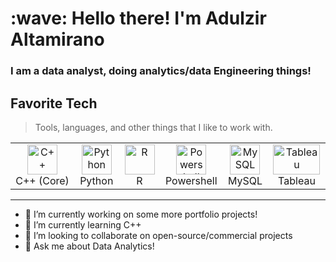 <h1 align="left" id="macropower-title">:wave: Hello there! I'm Adulzir Altamirano</h1>
<h3 align="left">I am a data analyst, doing analytics/data Engineering things!</h3>

<h2 align="left" id="macropower-tech">Favorite Tech</h2>

> Tools, languages, and other things that I like to work with.

<table>
  <tr>
    <td align="center" width="96">
      <a href="#macropower-tech">
        <img src="https://upload.wikimedia.org/wikipedia/commons/1/18/ISO_C%2B%2B_Logo.svg" width="48" height="48" alt="C++" />
      </a>
      <br>C++&nbsp;(Core)
    </td>
    <td align="center" width="96">
      <a href="#macropower-tech">
        <img src="https://s3.dualstack.us-east-2.amazonaws.com/pythondotorg-assets/media/files/python-logo-only.svg" width="48" height="48" alt="Python" />
      </a>
      <br>Python
    </td>
    <td align="center"  width="96">
      <a href="#macropower-tech">
        <img src="https://www.r-project.org/logo/Rlogo.svg" width="48" height="48" alt="R" />
      </a>
      <br> R
    </td>
    <td align="center" width="96">
      <a href="#macropower-tech">
        <img src="https://raw.githubusercontent.com/PowerShell/PowerShell/master/assets/ps_black_128.svg" width="48" height="48" alt="Powershell" />
      </a>
      <br>Powershell
    </td>
    <td align="center"  width="96">
      <a href="#macropower-tech">
        <img src="https://www.mysql.com/common/logos/logo-mysql-170x115.png" width="48" height="48" alt="MySQL" />
      </a>
      <br>MySQL
    </td>
    <td align="center"  width="96">
      <a href="#macropower-tech">
      <img src="https://www.lib.washington.edu/dataservices/images/Tableau_Software_logo.png" width="75" height="48" alt="Tableau" />
      </a>
      <br>Tableau
  <tr>
  </tr>
</table>

<!--
**Adulzir/Adulzir** is a ✨ _special_ ✨ repository because its `README.md` (this file) appears on your GitHub profile. 
Here are some ideas to get you started:
-->


---
- 🔭 I’m currently working on some more portfolio projects!
- 🌱 I’m currently learning C++ 
- 👯 I’m looking to collaborate on open-source/commercial projects
- 💬 Ask me about Data Analytics!

<!--
- 📫 How to reach me: 
- ⚡ Fun fact: ...
-->
